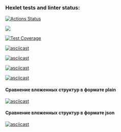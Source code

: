 ### Hexlet tests and linter status:
[![Actions Status](https://github.com/a-silanov/frontend-project-lvl2/workflows/hexlet-check/badge.svg)](https://github.com/a-silanov/frontend-project-lvl2/actions)

<a href="https://codeclimate.com/github/a-silanov/frontend-project-lvl2/maintainability"><img src="https://api.codeclimate.com/v1/badges/083427bb9ca94b6bbc46/maintainability" /></a>

[![Test Coverage](https://api.codeclimate.com/v1/badges/083427bb9ca94b6bbc46/test_coverage)](https://codeclimate.com/github/a-silanov/frontend-project-lvl2/test_coverage)

[![asciicast](https://asciinema.org/a/XVoq32sFRfLvBttY8eKZEBlbG.svg)](https://asciinema.org/a/XVoq32sFRfLvBttY8eKZEBlbG)

[![asciicast](https://asciinema.org/a/9TsrQCqiP8ZvYHGq8OCdu3Chp.svg)](https://asciinema.org/a/9TsrQCqiP8ZvYHGq8OCdu3Chp)

[![asciicast](https://asciinema.org/a/ciM7kaM1RTpXhHHxUWqNlKQog.svg)](https://asciinema.org/a/ciM7kaM1RTpXhHHxUWqNlKQog)

[![asciicast](https://asciinema.org/a/alEloIoxF47IvVSOwrCRvAa1c.svg)](https://asciinema.org/a/alEloIoxF47IvVSOwrCRvAa1c)

#### Сравнение вложенных структур в формате plain


[![asciicast](https://asciinema.org/a/wKfxc8CxsUlikkv7Je5LILigZ.svg)](https://asciinema.org/a/wKfxc8CxsUlikkv7Je5LILigZ)

#### Сравнение вложенных структур в формате json


[![asciicast](https://asciinema.org/a/pBh5MDvb0pUntRULwZdvBzYg1.svg)](https://asciinema.org/a/pBh5MDvb0pUntRULwZdvBzYg1)